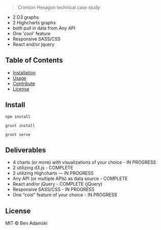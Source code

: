 > Crimson Hexagon technical case study

- 2 D3 graphs
- 2 Highcharts graphs
- both pull in data from Any API
- One 'cool' feature
- Responsive SASS/CSS
- React and/or jquery

## Table of Contents

- [Installation](#installation)
- [Usage](#usage)
- [Contribute](#contribute)
- [License](#license)

## Install

```
npm install
```

```
grunt install
```
```
grunt serve
```

## Deliverables

- 4 charts (or more) with visualizations of your choice - IN PROGRESS
- 2 utilizing d3.js - COMPLETE
- 2 utilizing Highcharts — IN PROGRESS
- Any API (or multiple APIs) as data source - COMPLETE
- React and/or jQuery - COMPLETE (jQuery)
- Responsive SASS/CSS - IN PROGRESS
- One “cool” feature of your choice - IN PROGRESS

## 


## License

MIT © Ben Adamski
